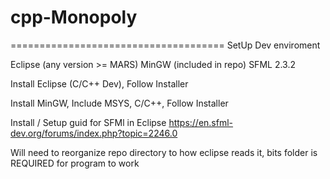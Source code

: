 # cpp-Monopoly


=====================================
SetUp Dev enviroment

Eclipse (any version >= MARS)
MinGW (included in repo)
SFML 2.3.2

Install Eclipse (C/C++ Dev), Follow Installer

Install MinGW, Include MSYS, C/C++, Follow Installer

Install / Setup guid for SFMl in Eclipse
https://en.sfml-dev.org/forums/index.php?topic=2246.0

Will need to reorganize repo directory to how eclipse reads it, bits folder is REQUIRED for program to work
